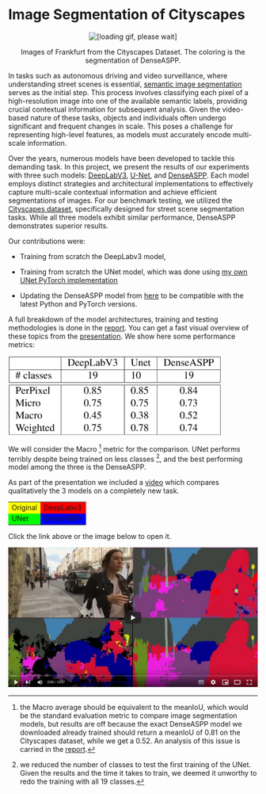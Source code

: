 # Image Segmentation of Cityscapes


<p align="center">
  <img src="images/frankfurt_pred_denseASPP.gif" alt="[loading gif, please wait]" width="550"/>
</p>

<p align="center">Images of Frankfurt from the Cityscapes Dataset. The coloring is the segmentation of DenseASPP.</p>

In tasks such as autonomous driving and video surveillance, where understanding street scenes is essential, [semantic image segmentation](https://paperswithcode.com/task/semantic-segmentation) serves as the initial step. This process involves classifying each pixel of a high-resolution image into one of the available semantic labels, providing crucial contextual information for subsequent analysis. Given the video-based nature of these tasks, objects and individuals often undergo significant and frequent changes in scale. This poses a challenge for representing high-level features, as models must accurately encode multi-scale information.

Over the years, numerous models have been developed to tackle this demanding task. In this project, we present the results of our experiments with three such models: [DeepLabV3](https://paperswithcode.com/method/deeplabv3), [U-Net](https://arxiv.org/abs/1505.04597), and [DenseASPP](https://openaccess.thecvf.com/content_cvpr_2018/papers/Yang_DenseASPP_for_Semantic_CVPR_2018_paper.pdf). Each model employs distinct strategies and architectural implementations to effectively capture multi-scale contextual information and achieve efficient segmentations of images. For our benchmark testing, we utilized the [Cityscapes dataset](https://www.cityscapes-dataset.com/), specifically designed for street scene segmentation tasks. While all three models exhibit similar performance, DenseASPP demonstrates superior results.

Our contributions were:

- Training from scratch the DeepLabv3 model,

- Training from scratch the UNet model, which was done using [my own UNet PyTorch implementation](https://github.com/MarcoFurlan99/Marco_code_final/tree/master/UNet) 

- Updating the DenseASPP model from [here](https://github.com/DeepMotionAIResearch/DenseASPP) to be compatible with the latest Python and PyTorch versions.

A full breakdown of the model architectures, training and testing methodologies is done in the [report](report.pdf). You can get a fast visual overview of these topics from the [presentation](presentation.pdf). We show here some performance metrics:

![](images/results.jpg)

We will consider the Macro [^1] metric for the comparison. UNet performs terribly despite being trained on less classes [^2], and the best performing model among the three is the DenseASPP.

[^1]: the Macro average should be equivalent to the meanIoU, which would be the standard evaluation metric to compare image segmentation models, but results are off because the exact DenseASPP model we downloaded already trained should return a meanIoU of 0.81 on the Cityscapes dataset, while we get a 0.52. An analysis of this issue is carried in the [report](report.pdf).

[^2]: we reduced the number of classes to test the first training of the UNet. Given the results and the time it takes to train, we deemed it unworthy to redo the training with all 19 classes.

As part of the presentation we included a [video](https://www.youtube.com/watch?v=U-L6mPUYhu0) which compares qualitatively the 3 models on a completely new task.

<table>
  <tr>
    <td style="background-color:#FFFF00">Original</td>
    <td style="background-color:#FF0000">DeepLabv3</td>
  </tr>
  <tr>
    <td style="background-color:#00FF00">UNet</td>
    <td style="background-color:#0000FF">DenseASPP</td>
  </tr>
</table>

Click the link above or the image below to open it.

[![Watch the video](images/youtube_frame.jpg)](https://www.youtube.com/watch?v=U-L6mPUYhu0)
